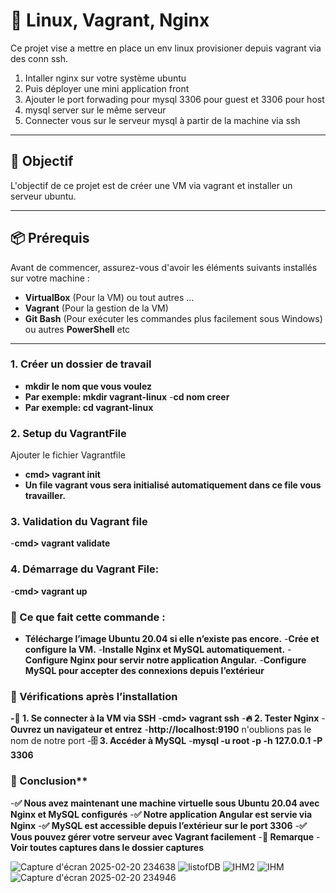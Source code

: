 # 🚀 Linux, Vagrant, Nginx

Ce projet vise a mettre en place un env linux provisioner depuis vagrant via des conn ssh.
1. Intaller nginx sur votre système ubuntu
2. Puis déployer une mini application front
3. Ajouter le port forwading pour mysql 3306 pour guest et 3306 pour host 
3. mysql server sur le même serveur
4. Connecter vous sur le serveur mysql à partir de la machine via ssh

---


## 🎯 Objectif
L'objectif de ce projet est de créer une VM via vagrant et installer un serveur ubuntu.

---

## 📦 Prérequis
Avant de commencer, assurez-vous d'avoir les éléments suivants installés sur votre machine :

- **VirtualBox** (Pour la VM) ou tout autres ... 
- **Vagrant** (Pour la gestion de la VM)
- **Git Bash** (Pour exécuter les commandes plus facilement sous Windows) ou autres **PowerShell** etc

---


### 1. Créer un dossier de travail
- **mkdir le nom que vous  voulez**
- **Par exemple: mkdir vagrant-linux**
-**cd nom creer**
- **Par exemple: cd vagrant-linux**
 
 ### 2. Setup du VagrantFile 
 Ajouter le fichier Vagrantfile
- **cmd> vagrant init**
- **Un file vagrant vous sera initialisé automatiquement dans ce file vous travailler.**

### 3. Validation du Vagrant file
-**cmd> vagrant validate**

### 4. Démarrage du Vagrant File:
-**cmd> vagrant up**

### 📌 Ce que fait cette commande :
- **Télécharge l’image Ubuntu 20.04 si elle n’existe pas encore.**
-**Crée et configure la VM.**
-**Installe Nginx et MySQL automatiquement.**
-**Configure Nginx pour servir notre application Angular.**
-**Configure MySQL pour accepter des connexions depuis l’extérieur**

### 🎯 Vérifications après l’installation
**-🔗 1. Se connecter à la VM via SSH**
-**cmd> vagrant ssh**
-**🔥 2. Tester Nginx**
-**Ouvrez un navigateur et entrez** 
-**http://localhost:9190** n'oublions pas le nom de notre port 
-**🗄 3. Accéder à MySQL**
-**mysql -u root -p -h 127.0.0.1 -P 3306**

### 📌 Conclusion**
-**✅ Nous avez maintenant une machine virtuelle sous Ubuntu 20.04 avec Nginx et MySQL configurés**
-**✅ Notre application Angular est servie via Nginx**
-**✅ MySQL est accessible depuis l’extérieur sur le port 3306**
-**✅ Vous pouvez gérer votre serveur avec Vagrant facilement**
-**📝 Remarque**
-**Voir toutes captures dans le dossier captures**

![Capture d'écran 2025-02-20 234638](https://github.com/user-attachments/assets/bd5be247-a8e6-4dc5-95df-076be37b3c47)
![listofDB](https://github.com/user-attachments/assets/c212cfb9-2820-408c-866e-969fc8c17c2f)
![IHM2](https://github.com/user-attachments/assets/65c47be6-7000-484b-ad8d-a6d0ce26892e)
![IHM](https://github.com/user-attachments/assets/c450aa7e-f2b4-4629-8559-783d25e8c97a)
![Capture d'écran 2025-02-20 234946](https://github.com/user-attachments/assets/7b3c8848-ab14-4058-a08d-3e35c1222e13)

